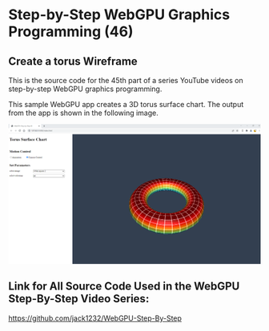 # Step-by-Step WebGPU Graphics Programming (46) 
## Create a torus Wireframe

This is the source code for the 45th part of a series YouTube videos on step-by-step WebGPU graphics programming.

This sample WebGPU app creates a 3D torus surface chart. The output from the app is shown in the following image.

![image01](dist/assets/image01.png)

## Link for All Source Code Used in the WebGPU Step-By-Step Video Series:

https://github.com/jack1232/WebGPU-Step-By-Step